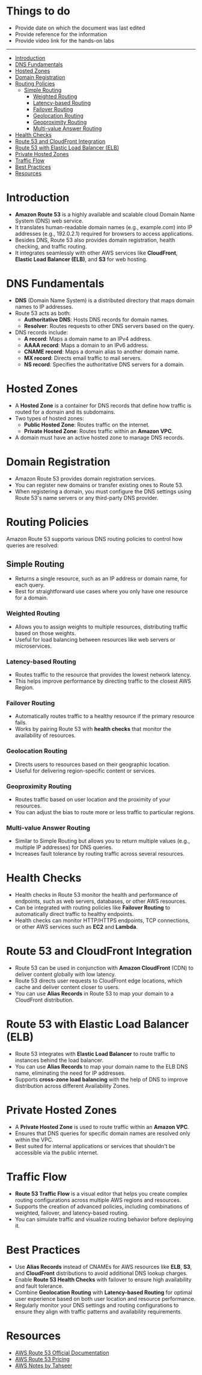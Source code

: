 
<h1> Things to do </h1>

- Provide date on which the document was last edited
- Provide reference for the information
- Provide video link for the hands-on labs
---

- [Introduction](#introduction)
- [DNS Fundamentals](#dns-fundamentals)
- [Hosted Zones](#hosted-zones)
- [Domain Registration](#domain-registration)
- [Routing Policies](#routing-policies)
  - [Simple Routing](#simple-routing)
    - [Weighted Routing](#weighted-routing)
    - [Latency-based Routing](#latency-based-routing)
    - [Failover Routing](#failover-routing)
    - [Geolocation Routing](#geolocation-routing)
    - [Geoproximity Routing](#geoproximity-routing)
    - [Multi-value Answer Routing](#multi-value-answer-routing)
- [Health Checks](#health-checks)
- [Route 53 and CloudFront Integration](#route-53-and-cloudfront-integration)
- [Route 53 with Elastic Load Balancer (ELB)](#route-53-with-elastic-load-balancer-elb)
- [Private Hosted Zones](#private-hosted-zones)
- [Traffic Flow](#traffic-flow)
- [Best Practices](#best-practices)
- [Resources](#resources)

# Introduction
- **Amazon Route 53** is a highly available and scalable cloud Domain Name System (DNS) web service.
- It translates human-readable domain names (e.g., example.com) into IP addresses (e.g., 192.0.2.1) required for browsers to access applications.
- Besides DNS, Route 53 also provides domain registration, health checking, and traffic routing.
- It integrates seamlessly with other AWS services like **CloudFront**, **Elastic Load Balancer (ELB)**, and **S3** for web hosting.

# DNS Fundamentals
- **DNS** (Domain Name System) is a distributed directory that maps domain names to IP addresses.
- Route 53 acts as both:
  - **Authoritative DNS**: Hosts DNS records for domain names.
  - **Resolver**: Routes requests to other DNS servers based on the query.
- DNS records include:
  - **A record**: Maps a domain name to an IPv4 address.
  - **AAAA record**: Maps a domain to an IPv6 address.
  - **CNAME record**: Maps a domain alias to another domain name.
  - **MX record**: Directs email traffic to mail servers.
  - **NS record**: Specifies the authoritative DNS servers for a domain.

# Hosted Zones
- A **Hosted Zone** is a container for DNS records that define how traffic is routed for a domain and its subdomains.
- Two types of hosted zones:
  - **Public Hosted Zone**: Routes traffic on the internet.
  - **Private Hosted Zone**: Routes traffic within an **Amazon VPC**.
- A domain must have an active hosted zone to manage DNS records.

# Domain Registration
- Amazon Route 53 provides domain registration services.
- You can register new domains or transfer existing ones to Route 53.
- When registering a domain, you must configure the DNS settings using Route 53's name servers or any third-party DNS provider.

# Routing Policies
Amazon Route 53 supports various DNS routing policies to control how queries are resolved:

## Simple Routing
- Returns a single resource, such as an IP address or domain name, for each query.
- Best for straightforward use cases where you only have one resource for a domain.

### Weighted Routing
- Allows you to assign weights to multiple resources, distributing traffic based on those weights.
- Useful for load balancing between resources like web servers or microservices.

### Latency-based Routing
- Routes traffic to the resource that provides the lowest network latency.
- This helps improve performance by directing traffic to the closest AWS Region.

### Failover Routing
- Automatically routes traffic to a healthy resource if the primary resource fails.
- Works by pairing Route 53 with **health checks** that monitor the availability of resources.

### Geolocation Routing
- Directs users to resources based on their geographic location.
- Useful for delivering region-specific content or services.

### Geoproximity Routing
- Routes traffic based on user location and the proximity of your resources.
- You can adjust the bias to route more or less traffic to particular regions.

### Multi-value Answer Routing
- Similar to Simple Routing but allows you to return multiple values (e.g., multiple IP addresses) for DNS queries.
- Increases fault tolerance by routing traffic across several resources.

# Health Checks
- Health checks in Route 53 monitor the health and performance of endpoints, such as web servers, databases, or other AWS resources.
- Can be integrated with routing policies like **Failover Routing** to automatically direct traffic to healthy endpoints.
- Health checks can monitor HTTP/HTTPS endpoints, TCP connections, or other AWS services such as **EC2** and **Lambda**.

# Route 53 and CloudFront Integration
- Route 53 can be used in conjunction with **Amazon CloudFront** (CDN) to deliver content globally with low latency.
- Route 53 directs user requests to CloudFront edge locations, which cache and deliver content closer to users.
- You can use **Alias Records** in Route 53 to map your domain to a CloudFront distribution.

# Route 53 with Elastic Load Balancer (ELB)
- Route 53 integrates with **Elastic Load Balancer** to route traffic to instances behind the load balancer.
- You can use **Alias Records** to map your domain name to the ELB DNS name, eliminating the need for IP addresses.
- Supports **cross-zone load balancing** with the help of DNS to improve distribution across different Availability Zones.

# Private Hosted Zones
- A **Private Hosted Zone** is used to route traffic within an **Amazon VPC**.
- Ensures that DNS queries for specific domain names are resolved only within the VPC.
- Best suited for internal applications or services that shouldn't be accessible via the public internet.

# Traffic Flow
- **Route 53 Traffic Flow** is a visual editor that helps you create complex routing configurations across multiple AWS regions and resources.
- Supports the creation of advanced policies, including combinations of weighted, failover, and latency-based routing.
- You can simulate traffic and visualize routing behavior before deploying it.

# Best Practices
- Use **Alias Records** instead of CNAMEs for AWS resources like **ELB**, **S3**, and **CloudFront** distributions to avoid additional DNS lookup charges.
- Enable **Route 53 Health Checks** with failover to ensure high availability and fault tolerance.
- Combine **Geolocation Routing** with **Latency-based Routing** for optimal user experience based on both user location and resource performance.
- Regularly monitor your DNS settings and routing configurations to ensure they align with traffic patterns and availability requirements.

# Resources
- [AWS Route 53 Official Documentation](https://docs.aws.amazon.com/Route53/latest/DeveloperGuide/Welcome.html)
- [AWS Route 53 Pricing](https://aws.amazon.com/route53/pricing/)
- [AWS Notes by Tahseer](https://arkalim.notion.site)